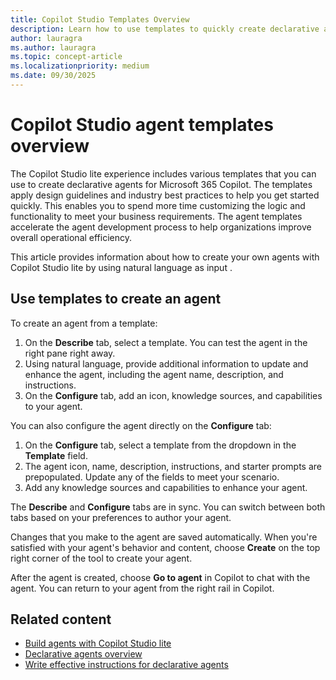 ```yaml
---
title: Copilot Studio Templates Overview
description: Learn how to use templates to quickly create declarative agents for Microsoft 365 Copilot in Copilot Studio lite to create a declarative agent.
author: lauragra
ms.author: lauragra
ms.topic: concept-article
ms.localizationpriority: medium
ms.date: 09/30/2025
---
```


# Copilot Studio agent templates overview

The Copilot Studio lite experience includes various templates that you can use to create declarative agents for Microsoft 365 Copilot. The templates apply design guidelines and industry best practices to help you get started quickly. This enables you to spend more time customizing the logic and functionality to meet your business requirements. The agent templates accelerate the agent development process to help organizations improve overall operational efficiency.

This article provides information about how to create your own agents with Copilot Studio lite by using natural language as input .

## Use templates to create an agent

To create an agent from a template:

1. On the **Describe** tab, select a template. You can test the agent in the right pane right away.
2. Using natural language, provide additional information to update and enhance the agent, including the agent name, description, and instructions.
3. On the **Configure** tab, add an icon, knowledge sources, and capabilities to your agent.

You can also configure the agent directly on the **Configure** tab:

1. On the **Configure** tab, select a template from the dropdown in the **Template** field.
2. The agent icon, name, description, instructions, and starter prompts are prepopulated. Update any of the fields to meet your scenario.
3. Add any knowledge sources and capabilities to enhance your agent.

The **Describe** and **Configure** tabs are in sync. You can switch between both tabs based on your preferences to author your agent.

Changes that you make to the agent are saved automatically. When you're satisfied with your agent's behavior and content, choose **Create** on the top right corner of the tool to create your agent.

After the agent is created, choose **Go to agent** in Copilot to chat with the agent. You can return to your agent from the right rail in Copilot.

## Related content

- [Build agents with Copilot Studio lite](docs\build-with-copilot-studio-lite-experience.md)
- [Declarative agents overview](overview-declarative-agent.md)
- [Write effective instructions for declarative agents](declarative-agent-instructions.md)
